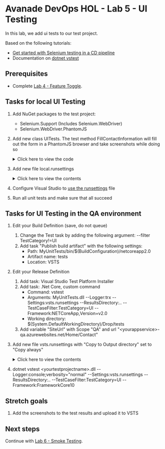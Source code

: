 # Avanade DevOps HOL - Lab 5 - UI Testing

In this lab, we add ui tests to our test project.

Based on the following tutorials:

- [Get started with Selenium testing in a CD pipeline](https://docs.microsoft.com/en-us/vsts/build-release/test/continuous-test-selenium)
- Documentation on [dotnet vstest](https://docs.microsoft.com/en-us/dotnet/core/tools/dotnet-vstest)

## Prerequisites

- Complete [Lab 4 - Feature Toggle](lab-4-feature-toggle.md).

## Tasks for local UI Testing

1. Add NuGet packages to the test project:
   - Selenium.Support (Includes Selenium.WebDriver)
   - Selenium.WebDriver.PhantomJS

1. Add new class UITests. The test method FillContactInformation will fill out the form in a PhantomJS browser and take screenshots while doing so
    <details><summary>Click here to view the code</summary>

    ```csharp
    using Microsoft.VisualStudio.TestTools.UnitTesting;
    using OpenQA.Selenium.PhantomJS;
    using OpenQA.Selenium.Remote;
    using System;
    using System.IO;

    [TestClass]
    public class UITests
    {
        public TestContext TestContext { get; set; }

        private RemoteWebDriver _driver;
        private string _siteUrl;

        [TestInitialize()]
        public void MyTestInitialize()
        {
            if (TestContext.Properties.ContainsKey("siteUrl"))
            {
                _siteUrl = TestContext.Properties["siteUrl"].ToString();
            }

            _driver = new PhantomJSDriver(Directory.GetCurrentDirectory());
            _driver.Manage().Timeouts().ImplicitWait = TimeSpan.FromSeconds(30);
        }

        [TestMethod]
        [TestCategory("UI")]
        [Priority(1)]
        [Owner("PhantomJS")]

        public void FillContactInformation()
        {
            // Go to the website
            _driver.Navigate().GoToUrl(_siteUrl);
            _driver.FindElementById("phone").Clear();

            // Fill in a phone number
            _driver.FindElementById("phone").SendKeys("555-555-5555");
            SaveAsImage(_driver.GetScreenshot(), "FillContactInformation-filled.png");

            // Submit the form
            _driver.FindElementById("submit").Click();
            SaveAsImage(_driver.GetScreenshot(), "FillContactInformation-submitted.png");

            // Assert that the form has been reset to the default value
            Assert.AreEqual("0", _driver.FindElementById("phone").GetAttribute("value"));
        }

        [TestCleanup()]
        public void MyTestCleanup()
        {
            _driver.Quit();
        }

        private void SaveAsImage(OpenQA.Selenium.Screenshot screenshot, string fileName)
        {
            if (File.Exists(fileName)) File.Delete(fileName);

            using (var stream = new FileStream(fileName, FileMode.CreateNew))
            using (var w = new BinaryWriter(stream))
            {
                w.Write(screenshot.AsByteArray);
            }
        }
    }
    ```
    </details>

1. Add new file local.runsettings
    <details><summary>Click here to view the contents</summary>

    ```xml
    <?xml version="1.0" encoding="utf-8" ?>
    <RunSettings>
        <TestRunParameters>
            <Parameter name="siteUrl" value="http://localhost:50177/Home/Contact" />
        </TestRunParameters>
    </RunSettings>
    ```
    </details>

1. Configure Visual Studio to [use the runsettings](https://docs.microsoft.com/en-us/visualstudio/test/configure-unit-tests-by-using-a-dot-runsettings-file) file

1. Run all unit tests and make sure that all succeed

## Tasks for UI Testing in the QA environment

1. Edit your Build Definition (save, do not queue)
    1. Change the Test task by adding the following argument: --filter TestCategory!=UI
    1. Add task "Publish build artifact" with the following settings:
        - Path: MyUnitTests/bin/$(BuildConfiguration)/netcoreapp2.0
        - Artifact name: tests
        - Location: VSTS

1. Edit your Release Definition
    1. Add task: Visual Studio Test Platform Installer
    1. Add task: .Net Core, custom command
        - Command: vstest
        - Arguments: MyUnitTests.dll --Logger:trx --Settings:vsts.runsettings --ResultsDirectory:.. --TestCaseFilter:TestCategory=UI --Framework:NETCoreApp,Version=v2.0
        - Working directory: $(System.DefaultWorkingDirectory)/Drop/tests
    1. Add variable "SiteUrl" with Scope "QA" and url "\<yourappservice\>-qa.azurewebsites.net/Home/Contact"

1. Add new file vsts.runsettings with "Copy to Output directory" set to "Copy always"
    <details><summary>Click here to view the contents</summary>

    ```xml
    <?xml version="1.0" encoding="utf-8" ?>
    <RunSettings>
        <TestRunParameters>
            <Parameter name="siteUrl" value="__SiteUrl__" />
        </TestRunParameters>
    </RunSettings>
    ```
    </details>

1. dotnet vstest \<yourtestprojectname\>.dll --Logger:console;verbosity="normal" --Settings:vsts.runsettings --ResultsDirectory:.. --TestCaseFilter:TestCategory=UI --Framework:FrameworkCore10

## Stretch goals

1. Add the screenshots to the test results and upload it to VSTS

## Next steps

Continue with [Lab 6 - Smoke Testing](lab-6-smoke-testing.md).
